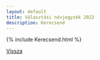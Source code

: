 ```yaml
---
layout: default
title: Választási névjegyzék 2022
description: Kerecsend
---
```


{% include Kerecsend.html %}

[Vissza](./)
